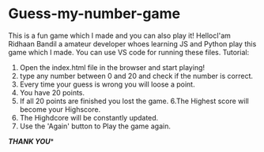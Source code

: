 # Guess-my-number-game
This is a fun game which I made and you can also play it!
HellocI'am Ridhaan Bandil a amateur developer whoes learning JS and Python play this game which I made.
You can use VS code for running these files.
Tutorial:
1. Open the index.html file in the browser and start playing!
2. type any number between 0 and 20 and check if the number is correct.
3. Every time your guess is wrong you will loose a point.
4. You have 20 points.
5. If all 20 points are finished you lost the game.
6.The Highest score will become your Highscore.
7. The Highdcore will be constantly updated.
8. Use the 'Again' button to Play the game again.

***********THANK YOU************
